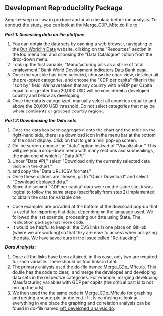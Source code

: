 ## Development Reproduciblity Package 
Step-by-step on how to produce and attain the data before the analysis. To conduct the study, you can look at the Merge_GDP_Mftc.do file to   

_**Part 1: Accessing data on the platform**_
1. You can obtain the data sets by opening a web browser, navigating to the [Our World in Data](https://ourworldindata.org/data) website, clicking on the "Resources" section in the top menu bar, and choosing the "Data Catalogue" option from the drop-down menu.
2. Look up the first variable, "Manufacturing jobs as a share of total employment," Bank World Development Indicators Data Bank page.
3. Once the variable has been selected, choose the chart view, deselect all the pre-opted categories, and choose the "GDP per capita" filter in the "sort by" field. We have taken that any country with a GDP per Capita equal to or greater than 20,000 USD will be considered a developed country and below as developing.
4. Once the data is categorized, manually select all countries equal to and above the 20,000 USD threshold. Do not select categories that may be whole continents or grouped country regions.

_**Part 2: Downloading the Data sets**_

1. Once the data has been aggregated onto the chart and the table on the right-hand side, there is a download icon in the menu bar at the bottom of the chart display. Click on that to get a mini pop-up screen.
2. On the screen, choose the "data" option instead of "Visualization." This will give you a drop-down menu with many sections and subheadings, the main one of which is "Data API."
3. Under "Data API," select "Download only the currently selected data visible in the chart."
4. and copy the "Data URL (CSV format)."
5. Once these options are chosen, go to "Quick Download" and select "Download displayed data."
6. Since the second "GDP per capita" data were on the same site, it was logical to follow the same steps (specifically from step 2) implemented to obtain the data for variable one.

- Code examples are provided at the bottom of the download pop-up that is useful for importing that data, depending on the language used. We followed the last example, processing our data using Stata. The replication package has more code.
- It would be helpful to keep all the CVS links in one place on GitHub (where we are working) so that they are easy to access when analyzing the data. We have saved ours in the Issue called ["Re-tracking"](https://github.com/ecn310/course-project-development/issues/15#issuecomment-2486305999)
  
_**Data Analysis:**_

1. Once all the links have been attained, in this case, only two are required for each variable. There should be four links in total.
2. The primary analysis used the do-file named [Merge_GDp_Mftc.do](https://github.com/ecn310/course-project-development/blob/main/Reproducibility%20Package/Merge_GDp_Mftc.do). This do.file has the code to clear,, and merge the developed and developing data sets in the respective categories. For example, merging developing Manufacturing variables with GDP per capita (the critical part is to not mix up the urls). 
4. We then used the the same code in [Merge_GDp_Mftc.do](https://github.com/ecn310/course-project-development/blob/main/Reproducibility%20Package/Merge_GDp_Mftc.do) for graphing and getting a scatterplot at the end. If it is confusing to look at everything in one place the graphing and correlation analysis can be found in do-file named [mft_developed_analysis.do](https://github.com/ecn310/course-project-development/blob/main/Reproducibility%20Package/gdp_developed_analysis.do). 
